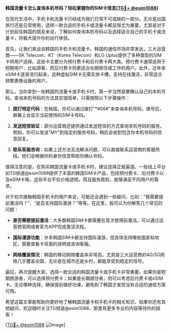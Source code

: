 **韩国流量卡怎么查询本机号码？轻松掌握你的SIM卡信息[[TG💪+ @esim1088](https://t.me/s/esim1088)]**

在现代生活中，手机卡和流量卡已经成为我们日常不可或缺的一部分。无论是出国旅行还是日常使用，选择一款合适的手机卡或流量卡都显得尤为重要。尤其是对于计划前往韩国的朋友来说，了解如何查询本机号码以及选择适合自己的手机卡或流量卡，将极大提升你的出行体验。

首先，让我们来谈谈韩国的手机卡和流量卡。韩国的通信市场非常发达，三大运营商——SK Telecom、KT（Korea Telecom）和LG Uplus提供了多种类型的SIM卡供用户选择。这些卡主要分为预付费卡和后付费卡两大类。预付费卡通常适用于短期用户，比如游客，而后付费卡则更适合长期居住或工作的用户。此外，近年来eSIM卡逐渐流行起来，这种虚拟SIM卡无需实体卡槽，支持在线激活，非常适合频繁更换设备的用户。

那么，当你拿到一张韩国的流量卡或手机卡时，第一步当然是要确认自己的本机号码。查询本机号码的方法其实很简单，只需按照以下步骤操作：

1. **拨打特定代码**：在韩国，你可以通过拨打“*#06#”来查询本机号码。拨号后，屏幕上会显示当前使用的SIM卡号码。
   
2. **发送短信验证**：部分运营商还提供通过发送短信的方式查询本机号码的服务。例如，你可以发送“MY”到指定的服务号码，稍后会收到包含你本机号码的信息回复。

3. **联系客服咨询**：如果上述方法无法解决问题，可以直接联系运营商的客服热线。他们会根据你的身份信息帮助你确认号码。

值得注意的是，在购买韩国流量卡或手机卡时，建议选择正规渠道。一些线上平台如TG频道@esim1088提供了丰富的韩国SIM卡产品，包括预付费卡、后付费卡以及eSIM卡等。这些平台不仅价格透明，而且服务周到，能够满足不同用户的需求。

对于初次接触韩国手机卡的用户来说，可能还会遇到一些疑问，比如：“我需要提前激活吗？”、“是否支持国际漫游？”等等。在这里，我可以为你解答几个常见的问题：

- **是否需要提前激活**：大多数韩国SIM卡都需要在首次使用前激活。可以通过运营商官网或者官方APP完成激活流程。
  
- **国际漫游功能**：许多韩国SIM卡都支持国际漫游，但具体支持哪些国家和地区，需要查看卡背面的说明或咨询客服。

- **网络覆盖情况**：韩国的移动网络覆盖率非常高，尤其是三大运营商的4G/5G网络几乎覆盖全国，无论是在城市还是乡村，都能享受到稳定的信号。

最后，再次提醒大家，选择一款合适的韩国流量卡或手机卡非常重要。如果你是短期旅游者，可以选择预付费卡；如果是长期居住者，则可以考虑后付费卡或eSIM卡。无论哪种选择，确保提前做好功课，避免到了韩国才发现没有合适的通信方案可用。

希望这篇文章能帮助你更好地了解韩国流量卡和手机卡的相关知识。如果你还有其他疑问，欢迎随时关注TG频道@esim1088，那里有更多专业的内容等待你的探索！

[[TG💪+ @esim1088](https://t.me/s/esim1088) ![Image](https://i.postimg.cc/4NQfJmqS/Snipaste-2025-05-13-00-14-12.png)]